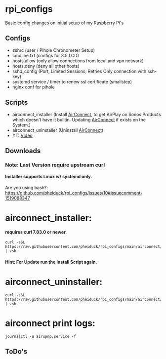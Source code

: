 # rpi_configs


Basic config changes on initial setup of my Raspberry Pi's

## Configs
- zshrc (user / Pihole Chronometer Setup)
- cmdline.txt (configs for 3.5 LCD)
- hosts.allow (only allow connections from local and vpn network)
- hosts.deny (deny all other hosts)
- sshd_config (Port, Limited Sessions; Retries Only connection with ssh-key)
- systemd service / timer to renew ssl certificate (smallstep)
- nginx conf for pihole

## Scripts
- airconnect_installer (Install <a href="https://github.com/philippe44/AirConnect">AirConnect</a>, to get AirPlay on Sonos Products which doesn't have it builtin.
  Updating <a href="https://github.com/philippe44/AirConnect">AirConnect</a> if exists on the System.)
- airconnect_uninstaller (Uninstall <a href="https://github.com/philippe44/AirConnect">AirConnect</a>)
- YT: <a href="https://www.youtube.com/embed/LFh8p6sSCow?start=9&end=167">Video</a>
## Downloads
### Note: Last Version require upstream curl
#### Installer supports Linux w/ systemd only.

Are you using bash?: https://github.com/pheiduck/rpi_configs/issues/10#issuecomment-1519088347

# airconnect_installer:
#### requires curl 7.83.0 or newer.

```
curl -sSL https://raw.githubusercontent.com/pheiduck/rpi_configs/main/airconnect/airconnect_installer | zsh
```
#### Hint: For Update run the Install Script again.

# airconnect_uninstaller:
```
curl -sSL https://raw.githubusercontent.com/pheiduck/rpi_configs/main/airconnect/airconnect_uninstaller | zsh
```
#  airconnect print logs:
```
journalctl -u airupnp.service -f
```
## ToDo's

